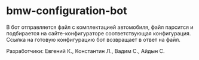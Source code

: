 # bmw-configuration-bot

В бот отправляется файл с комплектацией автомобиля, файл парсится и подбирается на сайте-конфигураторе соответствующая конфигурация. Ссылка на готовую конфигурацию бот возвращает в ответ на файл. 

Разработчики: Евгений К., Константин Л., Вадим С., Айдын С.
